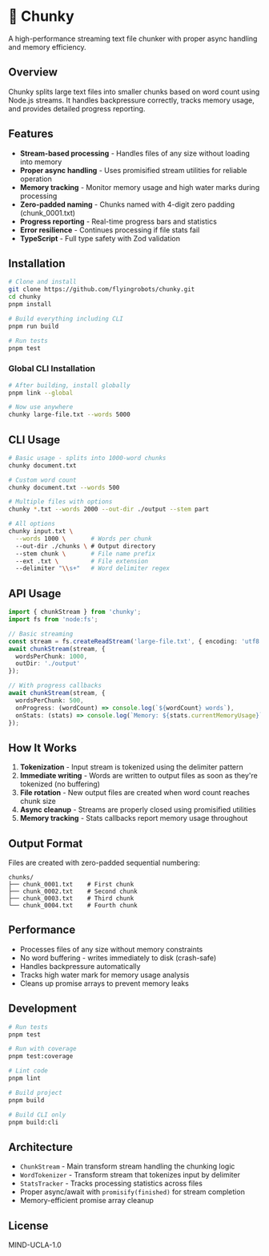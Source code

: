 # 🔪 Chunky

A high-performance streaming text file chunker with proper async handling and memory efficiency.

## Overview

Chunky splits large text files into smaller chunks based on word count using Node.js streams. It handles backpressure correctly, tracks memory usage, and provides detailed progress reporting.

## Features

- **Stream-based processing** - Handles files of any size without loading into memory
- **Proper async handling** - Uses promisified stream utilities for reliable operation  
- **Memory tracking** - Monitor memory usage and high water marks during processing
- **Zero-padded naming** - Chunks named with 4-digit zero padding (chunk_0001.txt)
- **Progress reporting** - Real-time progress bars and statistics
- **Error resilience** - Continues processing if file stats fail
- **TypeScript** - Full type safety with Zod validation

## Installation

```bash
# Clone and install
git clone https://github.com/flyingrobots/chunky.git
cd chunky
pnpm install

# Build everything including CLI
pnpm run build

# Run tests
pnpm test
```

### Global CLI Installation

```bash
# After building, install globally
pnpm link --global

# Now use anywhere
chunky large-file.txt --words 5000
```

## CLI Usage

```bash
# Basic usage - splits into 1000-word chunks
chunky document.txt

# Custom word count
chunky document.txt --words 500

# Multiple files with options
chunky *.txt --words 2000 --out-dir ./output --stem part

# All options
chunky input.txt \
  --words 1000 \       # Words per chunk
  --out-dir ./chunks \ # Output directory
  --stem chunk \       # File name prefix
  --ext .txt \         # File extension
  --delimiter "\\s+"   # Word delimiter regex
```

## API Usage

```typescript
import { chunkStream } from 'chunky';
import fs from 'node:fs';

// Basic streaming
const stream = fs.createReadStream('large-file.txt', { encoding: 'utf8' });
await chunkStream(stream, {
  wordsPerChunk: 1000,
  outDir: './output'
});

// With progress callbacks
await chunkStream(stream, {
  wordsPerChunk: 500,
  onProgress: (wordCount) => console.log(`${wordCount} words`),
  onStats: (stats) => console.log(`Memory: ${stats.currentMemoryUsage}`)
});
```

## How It Works

1. **Tokenization** - Input stream is tokenized using the delimiter pattern
2. **Immediate writing** - Words are written to output files as soon as they're tokenized (no buffering)
3. **File rotation** - New output files are created when word count reaches chunk size
4. **Async cleanup** - Streams are properly closed using promisified utilities
5. **Memory tracking** - Stats callbacks report memory usage throughout

## Output Format

Files are created with zero-padded sequential numbering:

```
chunks/
├── chunk_0001.txt    # First chunk
├── chunk_0002.txt    # Second chunk
├── chunk_0003.txt    # Third chunk
└── chunk_0004.txt    # Fourth chunk
```

## Performance

- Processes files of any size without memory constraints
- No word buffering - writes immediately to disk (crash-safe)
- Handles backpressure automatically
- Tracks high water mark for memory usage analysis
- Cleans up promise arrays to prevent memory leaks

## Development

```bash
# Run tests
pnpm test

# Run with coverage
pnpm test:coverage

# Lint code
pnpm lint

# Build project
pnpm build

# Build CLI only
pnpm build:cli
```

## Architecture

- `ChunkStream` - Main transform stream handling the chunking logic
- `WordTokenizer` - Transform stream that tokenizes input by delimiter
- `StatsTracker` - Tracks processing statistics across files
- Proper async/await with `promisify(finished)` for stream completion
- Memory-efficient promise array cleanup

## License

MIND-UCLA-1.0